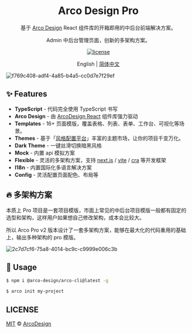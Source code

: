 <div align="center">
  <h1>Arco Design Pro</h1>
</div>

<div align="center">

基于 [Arco Design](https://arco.design/) React 组件库的开箱即用的中后台前端解决方案。

Admin 中后台管理页面，创新的多架构方案。

[![license](https://img.shields.io/badge/license-MIT-blue.svg)](https://github.com/arco-design/arco-design-pro/blob/main/LICENSE)

</div>

<div align="center">

English | [简体中文](./README.zh-CN.md)

</div>

![f769c408-adf4-4a85-b4a5-cc0d7e7f29ef](https://user-images.githubusercontent.com/19399269/148364725-b7a36383-04a9-4d67-87a4-91e970d0d083.gif)

## ✨ Features

- **TypeScript**  -  代码完全使用 TypeScript 书写
- **Arco Design**  -  由 [ArcoDesign React](https://github.com/arco-design/arco-design) 组件库强力驱动
- **Templates** - 16+ 页面模版，覆盖表格、列表、表单、工作台、可视化等场景。
- **Themes** - 基于「[风格配置平台](https://arco.design/themes)」丰富的主题市场，让你的项目千变万化。
- **Dark Theme**  -  一键丝滑切换暗黑风格
- **Mock**  -  内置 api 模拟方案
- **Flexible** - 灵活的多架构方案，支持 [next.js](https://github.com/vercel/next.js) / [vite](https://github.com/vitejs/vite) / [cra](https://github.com/facebook/create-react-app) 等开发框架
- **I18n** - 内置国际化多语言解决方案
- **Config** - 灵活配置页面配色、布局等

## 🔥 多架构方案

本质上 Pro 项目是一套项目模版，市面上常见的中后台项目模版一般都有固定的选型和架构，这样用户如果想自己修改架构，成本会比较大。

所以 Arco Pro v2 版本设计了一套多架构方案，能够在最大化的代码重用的基础上，输出多种架构的 pro 模版。

![2c7d7cf6-75a8-4014-bc9c-c9999e006c3b](https://user-images.githubusercontent.com/19399269/148364848-bd19d06c-6ca4-4faf-abbf-671ebb05e680.png)

## 🌈 Usage

```bash
$ npm i @arco-design/arco-cli@latest -g

$ arco init my-project
```

## LICENSE

[MIT](./README.md) © [ArcoDesign](https://arco.design)
